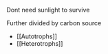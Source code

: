Dont need sunlight to survive


Further divided by carbon source
- [[Autotrophs]]
- [[Heterotrophs]]